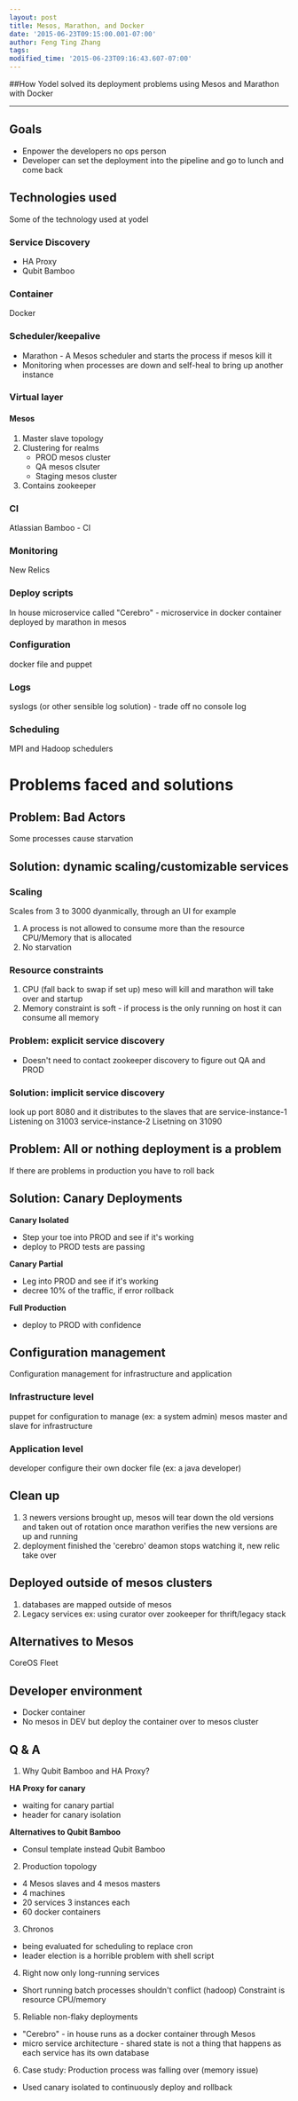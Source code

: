 ```yaml
---
layout: post
title: Mesos, Marathon, and Docker
date: '2015-06-23T09:15:00.001-07:00'
author: Feng Ting Zhang
tags:
modified_time: '2015-06-23T09:16:43.607-07:00'
---
```


##How Yodel solved its deployment problems using Mesos and Marathon with Docker

----------

## Goals
* Enpower the developers no ops person
* Developer can set the deployment into the pipeline and go to lunch and come back

## Technologies used
Some of the technology used at yodel

### Service Discovery
* HA Proxy
* Qubit Bamboo

### Container
Docker

### Scheduler/keepalive
* Marathon - A Mesos scheduler and starts the process if mesos kill it
* Monitoring when processes are down and self-heal to bring up another instance

### Virtual layer
#### Mesos #### 
1. Master slave topology
2. Clustering for realms
    * PROD mesos cluster
    * QA mesos clsuter
    * Staging mesos cluster
3. Contains zookeeper

### CI
Atlassian Bamboo - CI

### Monitoring
New Relics

### Deploy scripts
In house microservice called "Cerebro" - microservice in docker container deployed by marathon in mesos

### Configuration
docker file and puppet

### Logs
syslogs (or other sensible log solution) - trade off no console log

### Scheduling
MPI and Hadoop schedulers

# Problems faced and solutions

## Problem: Bad Actors
Some processes cause starvation

## Solution: dynamic scaling/customizable services

### Scaling
Scales from 3 to 3000 dyanmically, through an UI for example
  1. A process is not allowed to consume more than the resource CPU/Memory that is allocated
  2. No starvation

### Resource constraints
  1. CPU (fall back to swap if set up) meso will kill and marathon will take over and startup
  2. Memory constraint is soft - if process is the only running on host it can consume all memory

### Problem: explicit service discovery
  * Doesn't need to contact zookeeper discovery to figure out QA and PROD

### Solution: implicit service discovery
look up port 8080 and it distributes to the slaves that are 
service-instance-1 Listening on 31003
service-instance-2 Lisetning on 31090

## Problem: All or nothing deployment is a problem
If there are problems in production you have to roll back

## Solution: Canary Deployments

  __Canary Isolated__
  * Step your toe into PROD and see if it's working
  * deploy to PROD tests are passing

  __Canary Partial__
  * Leg into PROD and see if it's working
  * decree 10% of the traffic, if error rollback

  __Full Production__
  * deploy to PROD with confidence


## Configuration management
Configuration management for infrastructure and application

### Infrastructure level
puppet for configuration to manage (ex: a system admin)
mesos master and slave for infrastructure

### Application level
developer configure their own docker file (ex: a java developer)

## Clean up 
1. 3 newers versions brought up, mesos will tear down the old versions and taken out of rotation once marathon verifies the new versions are up and running
2. deployment finished the 'cerebro' deamon stops watching it, new relic take over

## Deployed outside of mesos clusters
1. databases are mapped outside of mesos
2. Legacy services
ex: using curator over zookeeper for thrift/legacy stack

## Alternatives to Mesos
CoreOS
Fleet

## Developer environment
* Docker container
* No mesos in DEV but deploy the container over to mesos cluster

## Q & A

1. Why Qubit Bamboo and HA Proxy?
    
  __HA Proxy for canary__
  - waiting for canary partial
  - header for canary isolation

  __Alternatives to Qubit Bamboo__
  - Consul template instead Qubit Bamboo

2. Production topology
  - 4 Mesos slaves and 4 mesos masters
  - 4 machines
  - 20 services 3 instances each
  - 60 docker containers

3. Chronos
  - being evaluated for scheduling to replace cron
  - leader election is a horrible problem with shell script

4. Right now only long-running services
  - Short running batch processes shouldn't conflict (hadoop)
  Constraint is resource CPU/memory

5. Reliable non-flaky deployments
  * "Cerebro" - in house runs as a docker container through Mesos
  * micro service architecture - shared state is not a thing that happens as each service has its own database

6. Case study: Production process was falling over (memory issue)
  * Used canary isolated to continuously deploy and rollback
